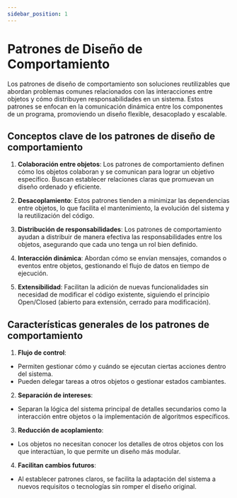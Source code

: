 ```yaml
---
sidebar_position: 1
---
```


# Patrones de Diseño de Comportamiento

Los patrones de diseño de comportamiento son soluciones reutilizables que abordan problemas comunes relacionados con las interacciones entre objetos y cómo distribuyen responsabilidades en un sistema. Estos patrones se enfocan en la comunicación dinámica entre los componentes de un programa, promoviendo un diseño flexible, desacoplado y escalable.

## Conceptos clave de los patrones de diseño de comportamiento

1. __Colaboración entre objetos__:
Los patrones de comportamiento definen cómo los objetos colaboran y se comunican para lograr un objetivo específico.
Buscan establecer relaciones claras que promuevan un diseño ordenado y eficiente.

2. __Desacoplamiento__:
Estos patrones tienden a minimizar las dependencias entre objetos, lo que facilita el mantenimiento, la evolución del sistema y la reutilización del código.

3. __Distribución de responsabilidades__:
Los patrones de comportamiento ayudan a distribuir de manera efectiva las responsabilidades entre los objetos, asegurando que cada uno tenga un rol bien definido.

4. __Interacción dinámica__:
Abordan cómo se envían mensajes, comandos o eventos entre objetos, gestionando el flujo de datos en tiempo de ejecución.

5. __Extensibilidad__:
Facilitan la adición de nuevas funcionalidades sin necesidad de modificar el código existente, siguiendo el principio Open/Closed (abierto para extensión, cerrado para modificación).

## Características generales de los patrones de comportamiento

1. __Flujo de control__:
- Permiten gestionar cómo y cuándo se ejecutan ciertas acciones dentro del sistema.
- Pueden delegar tareas a otros objetos o gestionar estados cambiantes.

2. __Separación de intereses__:
- Separan la lógica del sistema principal de detalles secundarios como la interacción entre objetos o la implementación de algoritmos específicos.

3. __Reducción de acoplamiento__:
- Los objetos no necesitan conocer los detalles de otros objetos con los que interactúan, lo que permite un diseño más modular.

4. __Facilitan cambios futuros__:
- Al establecer patrones claros, se facilita la adaptación del sistema a nuevos requisitos o tecnologías sin romper el diseño original.